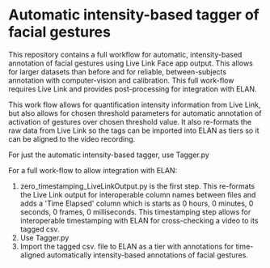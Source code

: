 # Automatic intensity-based tagger of facial gestures
This repository contains a full workflow for automatic, intensity-based annotation of facial gestures using Live Link Face app output. This allows for larger datasets than before and for reliable, between-subjects annotation with computer-vision and calibration. This full work-flow requires Live Link and provides post-processing for integration with ELAN.

This work flow allows for quantification intensity information from Live Link, but also allows for chosen threshold parameters for automatic annotation of activation of gestures over chosen threshold value.
It also re-formats the raw data from Live Link so the tags can be imported into ELAN as tiers so it can be aligned to the video recording.


For just the automatic intensity-based tagger, use Tagger.py 


For a full work-flow to allow integration with ELAN:
1. zero_timestamping_LiveLinkOutput.py is the first step. This re-formats the Live Link output for interoperable column names between files and adds a 'Time Elapsed' column which is starts as 0 hours, 0 minutes, 0 seconds, 0 frames, 0 milliseconds. This timestamping step allows for interoperable timestamping with ELAN for cross-checking a video to its tagged csv.
2. Use Tagger.py
3. Import the tagged csv. file to ELAN as a tier with annotations for time-aligned automatically intensity-based annotations of facial gestures.
